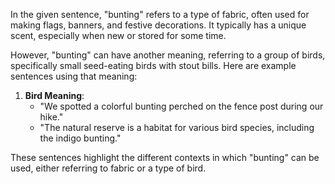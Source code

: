 In the given sentence, "bunting" refers to a type of fabric, often used for making flags, banners, and festive decorations. It typically has a unique scent, especially when new or stored for some time.

However, "bunting" can have another meaning, referring to a group of birds, specifically small seed-eating birds with stout bills. Here are example sentences using that meaning:

1. **Bird Meaning**: 
   - "We spotted a colorful bunting perched on the fence post during our hike."
   - "The natural reserve is a habitat for various bird species, including the indigo bunting."

These sentences highlight the different contexts in which "bunting" can be used, either referring to fabric or a type of bird.